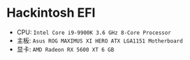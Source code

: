 # Hackintosh EFI

* CPU: `Intel Core i9-9900K 3.6 GHz 8-Core Processor`
* 主板: `Asus ROG MAXIMUS XI HERO ATX LGA1151 Motherboard`
* 显卡: `AMD Radeon RX 5600 XT 6 GB`
